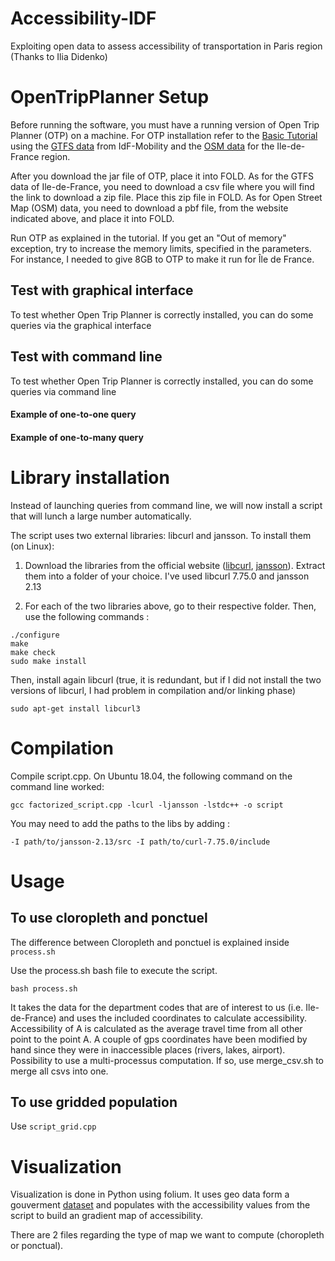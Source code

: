# Accessibility-IDF
Exploiting open data to assess accessibility of transportation in Paris region (Thanks to Ilia Didenko)

# OpenTripPlanner Setup
Before running the software, you must have a running version of Open Trip Planner (OTP) on a machine. For OTP installation refer to the [Basic Tutorial](http://docs.opentripplanner.org/en/latest/Basic-Tutorial/) using the [GTFS data](https://data.iledefrance-mobilites.fr/explore/dataset/offre-horaires-tc-gtfs-idf/information/) from IdF-Mobility and the [OSM data](http://download.geofabrik.de/europe/france/ile-de-france.html) for the Ile-de-France region.

After you download the jar file of OTP, place it into FOLD. As for the GTFS data of Ile-de-France, you need to download a csv file where you will find the link to download a zip file. Place this zip file in FOLD. As for Open Street Map (OSM) data, you need to download a pbf file, from the website indicated above, and place it into FOLD.

Run OTP as explained in the tutorial. If you get an "Out of memory" exception, try to increase the memory limits, specified in the parameters. For instance, I needed to give 8GB to OTP to make it run for Île de France.

## Test with graphical interface
To test whether Open Trip Planner is correctly installed, you can do some queries via the graphical interface


## Test with command line
To test whether Open Trip Planner is correctly installed, you can do some queries via command line

#### Example of one-to-one query

#### Example of one-to-many query

# Library installation

Instead of launching queries from command line, we will now install a script that will lunch a large number automatically.

The script uses two external libraries: libcurl and jansson. To install them (on Linux):

1. Download the libraries from the official website ([libcurl](https://curl.se/download.html), [jansson](http://digip.org/jansson/releases/)). Extract them into a folder of your choice. I've used libcurl 7.75.0 and jansson 2.13

2. For each of the two libraries above, go to their respective folder. Then, use the following commands :

```
./configure
make 
make check
sudo make install
```

Then, install again libcurl (true, it is redundant, but if I did not install the two versions of libcurl, I had problem in compilation and/or linking phase)

```
sudo apt-get install libcurl3
```
# Compilation

Compile script.cpp. On Ubuntu 18.04, the following command on the command line worked:
```
gcc factorized_script.cpp -lcurl -ljansson -lstdc++ -o script
```

You may need to add the paths to the libs by adding : 
```
-I path/to/jansson-2.13/src -I path/to/curl-7.75.0/include
```

# Usage

## To use cloropleth and ponctuel
The difference between Cloropleth and ponctuel is explained inside `process.sh`


Use the process.sh bash file to execute the script. 

```
bash process.sh
```
It takes the data for the department codes that are of interest to us (i.e. Ile-de-France) and uses the included coordinates to calculate accessibility. Accessibility of A is calculated as the average travel time from all other point to the point A. A couple of gps coordinates have been modified by hand since they were in inaccessible places (rivers, lakes, airport). Possibility to use a multi-processus computation. If so, use merge_csv.sh to merge all csvs into one.


## To use gridded population
Use `script_grid.cpp`

# Visualization

Visualization is done in Python using folium. It uses geo data form a gouverment [dataset](https://www.data.gouv.fr/en/datasets/apur-communes-ile-de-france/#_) and populates with the accessibility values from the script to build an gradient map of accessibility.

There are 2 files regarding the type of map we want to compute (choropleth or ponctual).
